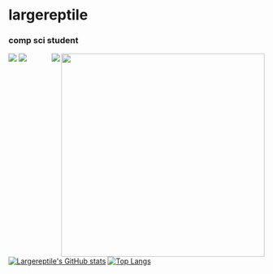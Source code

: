 # largereptile

### comp sci student

<img height="400" width="400" align="right" src="https://avatars.githubusercontent.com/u/22501149?v=4"/>
<a href="https://github.com/kittinan/spotify-github-profile"> 
  <img align="right" src="https://spotify-github-profile.vercel.app/api/view?uid=8574zcgnmz5jsmfpsk0wzmk53&cover_image=true&theme=novatorem"/>
</a>
  
![](https://komarev.com/ghpvc/?username=largereptile&style=flat-square&color=blue)
![](https://hit.yhype.me/github/profile?user_id=22501149)

[![Largereptile's GitHub stats](https://github-readme-stats.vercel.app/api?username=largereptile&theme=synthwave&&show_icons=true)](https://github.com/anuraghazra/github-readme-stats)
[![Top Langs](https://github-readme-stats.vercel.app/api/top-langs/?username=largereptile&?&hide=jupyter%20notebook&theme=synthwave)](https://github.com/anuraghazra/github-readme-stats)
